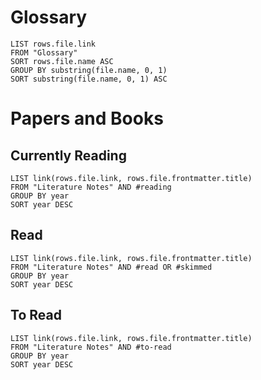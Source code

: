 
# Glossary

```dataview 
LIST rows.file.link
FROM "Glossary"
SORT rows.file.name ASC
GROUP BY substring(file.name, 0, 1)
SORT substring(file.name, 0, 1) ASC
```

# Papers and Books
## Currently Reading

```dataview
LIST link(rows.file.link, rows.file.frontmatter.title) 
FROM "Literature Notes" AND #reading 
GROUP BY year
SORT year DESC
```

## Read

```dataview
LIST link(rows.file.link, rows.file.frontmatter.title) 
FROM "Literature Notes" AND #read OR #skimmed 
GROUP BY year
SORT year DESC
```

## To Read

```dataview
LIST link(rows.file.link, rows.file.frontmatter.title) 
FROM "Literature Notes" AND #to-read  
GROUP BY year
SORT year DESC
```
